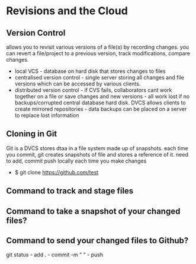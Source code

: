 # Revisions and the Cloud

## Version Control
allows you to revisit various versions of a file(s) by recording changes.
you can revert a file/project to a previous version, track modifications, compare changes.
- local VCS - database on hard disk that stores changes to files
- centralised version control - single server storing all changes and file versions which can be accessed by various clients.
- distributed version control - if CVS fails, collaborators cant work together on a file or save changes and new versions - all work lost if no backups/corrupted central database hard disk. DVCS allows clients to create mirrored repositories - data backups can be placed on a server to replace lost information

## Cloning in Git
Git is a DVCS stores dtaa in a file system made up of snapshots. each time you commit, git creates snapshots of file and stores a reference of it. need to add, commit push locally each time you make changes

- $ git clone https://github.com/test

## Command to track and stage files
## Command to take a snapshot of your changed files?
## Command to send your changed files to Github?

git status - add . - commit -m " " - push




